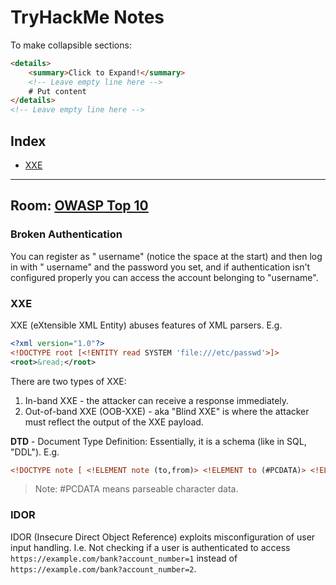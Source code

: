 # TryHackMe Notes

To make collapsible sections:

```html
<details>
    <summary>Click to Expand!</summary>
    <!-- Leave empty line here -->
    # Put content
</details>
<!-- Leave empty line here -->
```

## Index

* [XXE](#xxe)

---

## Room: [OWASP Top 10](https://tryhackme.com/room/owasptop10)

### Broken Authentication

You can register as " username" (notice the space at the start) and then log in with " username" and the password you set, and if authentication isn't configured properly you can access the account belonging to "username".

### XXE

XXE (eXtensible XML Entity) abuses features of XML parsers. E.g.

```xml
<?xml version="1.0"?>
<!DOCTYPE root [<!ENTITY read SYSTEM 'file:///etc/passwd'>]>
<root>&read;</root>
```

There are two types of XXE:

1. In-band XXE - the attacker can receive a response immediately.
2. Out-of-band XXE (OOB-XXE) - aka "Blind XXE" is where the attacker must reflect the output of the XXE payload.

**DTD** - Document Type Definition: Essentially, it is a schema (like in SQL, "DDL"). E.g.

```xml
<!DOCTYPE note [ <!ELEMENT note (to,from)> <!ELEMENT to (#PCDATA)> <!ELEMENT from (#PCDATA)> ]>
```

> Note: #PCDATA means parseable character data.

### IDOR

IDOR (Insecure Direct Object Reference) exploits misconfiguration of user input handling. I.e. Not checking if a user is authenticated to access `https://example.com/bank?account_number=1` instead of `https://example.com/bank?account_number=2`.

